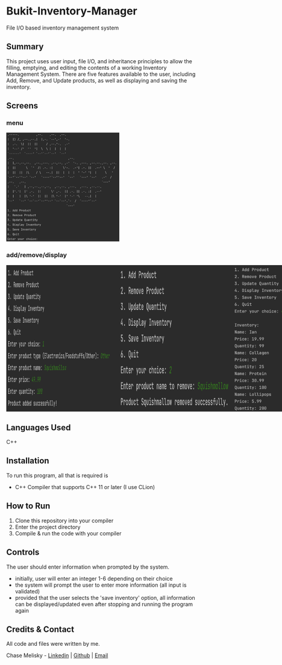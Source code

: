 # Bukit-Inventory-Manager
File I/O based inventory management system

## Summary
This project uses user input, file I/O, and inheritance principles to allow the filling, emptying, and editing the contents of a working Inventory Management System. There are five features available to the user, including Add, Remove, and Update products, as well as displaying and saving the inventory.

## Screens
### menu
<img src="menu.png" width="300">

### add/remove/display
<div style="display: flex;">
<img src="opt1.png" width="300">
<img src="opt2.png" width="300">
<img src="opt4.png" width="150">
</div>

## Languages Used
C++

## Installation
To run this program, all that is required is
- C++ Compiler that supports C++ 11 or later (I use CLion)

## How to Run
1. Clone this repository into your compiler
2. Enter the project directory
3. Compile & run the code with your compiler

## Controls
The user should enter information when prompted by the system.
- initially, user will enter an integer 1-6 depending on their choice
- the system will prompt the user to enter more information (all input is validated)
- provided that the user selects the 'save inventory' option, all information can be displayed/updated even after stopping and running the program again

## Credits & Contact
All code and files were written by me.

Chase Melisky - [Linkedin](https://www.linkedin.com/in/chase-melisky/) | [Github](https://github.com/cmelisky) | [Email](mailto:cmelisky@uvm.edu)
